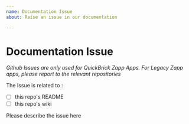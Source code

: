 ```yaml
---
name: Documentation Issue
about: Raise an issue in our documentation

---
```


# Documentation Issue

_Github Issues are only used for QuickBrick Zapp Apps.
For Legacy Zapp apps, please report to the relevant repositories_

The Issue is related to :

* [ ] this repo's README
* [ ] this repo's wiki
  
Please describe the issue here
